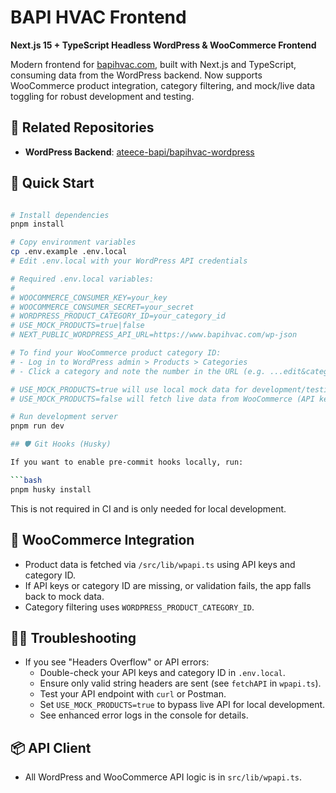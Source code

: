 # BAPI HVAC Frontend

**Next.js 15 + TypeScript Headless WordPress & WooCommerce Frontend**

Modern frontend for [bapihvac.com](https://www.bapihvac.com/), built with Next.js and TypeScript, consuming data from the WordPress backend.
Now supports WooCommerce product integration, category filtering, and mock/live data toggling for robust development and testing.

## 🔗 Related Repositories

- **WordPress Backend**: [ateece-bapi/bapihvac-wordpress](https://github.com/ateece-bapi/bapihvac-wordpress)

## 🚀 Quick Start

```bash

# Install dependencies
pnpm install

# Copy environment variables
cp .env.example .env.local
# Edit .env.local with your WordPress API credentials

# Required .env.local variables:
#
# WOOCOMMERCE_CONSUMER_KEY=your_key
# WOOCOMMERCE_CONSUMER_SECRET=your_secret
# WORDPRESS_PRODUCT_CATEGORY_ID=your_category_id
# USE_MOCK_PRODUCTS=true|false
# NEXT_PUBLIC_WORDPRESS_API_URL=https://www.bapihvac.com/wp-json

# To find your WooCommerce product category ID:
# - Log in to WordPress admin > Products > Categories
# - Click a category and note the number in the URL (e.g. ...edit&category=302)

# USE_MOCK_PRODUCTS=true will use local mock data for development/testing.
# USE_MOCK_PRODUCTS=false will fetch live data from WooCommerce (API keys required).

# Run development server
pnpm run dev

## 🛡️ Git Hooks (Husky)

If you want to enable pre-commit hooks locally, run:

```bash
pnpm husky install
```
This is not required in CI and is only needed for local development.

## 🛒 WooCommerce Integration

- Product data is fetched via `/src/lib/wpapi.ts` using API keys and category ID.
- If API keys or category ID are missing, or validation fails, the app falls back to mock data.
- Category filtering uses `WORDPRESS_PRODUCT_CATEGORY_ID`.

## 🧑‍💻 Troubleshooting

- If you see "Headers Overflow" or API errors:
	- Double-check your API keys and category ID in `.env.local`.
	- Ensure only valid string headers are sent (see `fetchAPI` in `wpapi.ts`).
	- Test your API endpoint with `curl` or Postman.
	- Set `USE_MOCK_PRODUCTS=true` to bypass live API for local development.
	- See enhanced error logs in the console for details.

## 📦 API Client

- All WordPress and WooCommerce API logic is in `src/lib/wpapi.ts`.